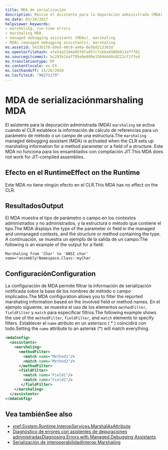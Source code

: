 ```yaml
---
title: MDA de serialización
description: Revise el Asistente para la depuración administrada (MDA) de serialización, que se invoca si CLR configura la información de cálculo de referencias para un parámetro de método o un campo de estructura.
ms.date: 03/30/2017
helpviewer_keywords:
- marshaling, run-time errors
- marshaling MDA
- managed debugging assistants (MDAs), marshaling
- MDAs (managed debugging assistants), marshaling
ms.assetid: 5433b1f8-b0e5-40c9-a49a-0e5bd213363d
ms.openlocfilehash: afe54a2104e05f8fad57c7cbba4988b013aff761
ms.sourcegitcommit: bc293b14af795e0e999e3304dd40c0222cf2ffe4
ms.translationtype: MT
ms.contentlocale: es-ES
ms.lasthandoff: 11/26/2020
ms.locfileid: "96271179"
---
```

# <a name="marshaling-mda"></a><span data-ttu-id="379bc-103">MDA de serialización</span><span class="sxs-lookup"><span data-stu-id="379bc-103">marshaling MDA</span></span>

<span data-ttu-id="379bc-104">El asistente para la depuración administrada (MDA) `marshaling` se activa cuando el CLR establece la información de cálculo de referencias para un parámetro de método o un campo de una estructura.</span><span class="sxs-lookup"><span data-stu-id="379bc-104">The `marshaling` managed debugging assistant (MDA) is activated when the CLR sets up marshaling information for a method parameter or a field of a structure.</span></span> <span data-ttu-id="379bc-105">Este MDA no funciona para los ensamblados con compilación JIT.</span><span class="sxs-lookup"><span data-stu-id="379bc-105">This MDA does not work for JIT-compiled assemblies.</span></span>  
  
## <a name="effect-on-the-runtime"></a><span data-ttu-id="379bc-106">Efecto en el Runtime</span><span class="sxs-lookup"><span data-stu-id="379bc-106">Effect on the Runtime</span></span>  

 <span data-ttu-id="379bc-107">Este MDA no tiene ningún efecto en el CLR.</span><span class="sxs-lookup"><span data-stu-id="379bc-107">This MDA has no effect on the CLR.</span></span>  
  
## <a name="output"></a><span data-ttu-id="379bc-108">Resultados</span><span class="sxs-lookup"><span data-stu-id="379bc-108">Output</span></span>  

 <span data-ttu-id="379bc-109">El MDA muestra el tipo de parámetro o campo en los contextos administrados y no administrados, y la estructura o método que contiene el tipo.</span><span class="sxs-lookup"><span data-stu-id="379bc-109">The MDA displays the type of the parameter or field in the managed and unmanaged contexts, and the structure or method containing the type.</span></span>  <span data-ttu-id="379bc-110">A continuación, se muestra un ejemplo de la salida de un campo:</span><span class="sxs-lookup"><span data-stu-id="379bc-110">The following is an example of the output for a field:</span></span>  
  
```output
Marshaling from 'Char' to 'ANSI char'  
name="assembly!Namespace.Class::myChar  
```  
  
## <a name="configuration"></a><span data-ttu-id="379bc-111">Configuración</span><span class="sxs-lookup"><span data-stu-id="379bc-111">Configuration</span></span>  

 <span data-ttu-id="379bc-112">La configuración de MDA permite filtrar la información de serialización notificada sobre la base de los nombres de método o campo implicados.</span><span class="sxs-lookup"><span data-stu-id="379bc-112">The MDA configuration allows you to filter the reported marshaling information based on the involved field or method names.</span></span>  <span data-ttu-id="379bc-113">En el ejemplo siguiente, se muestra el uso de los elementos `methodFilter`, `fieldFilter` y `match` para especificar filtros.</span><span class="sxs-lookup"><span data-stu-id="379bc-113">The following example shows the use of the `methodFilter`, `fieldFilter`, and `match` elements to specify filters.</span></span>  <span data-ttu-id="379bc-114">Establecer el `name` atributo en un asterisco ( \* ) coincidirá con todo.</span><span class="sxs-lookup"><span data-stu-id="379bc-114">Setting the `name` attribute to an asterisk (\*) will match everything.</span></span>  
  
```xml  
<mdaConfig>  
  <assistants>  
    <marshaling>  
      <methodFilter>  
        <match name="Method1"/>  
        <match name="Method2"/>  
      </methodFilter>  
      <fieldFilter>  
        <match name="Field1"/>  
        <match name="Field2"/>  
       </fieldFilter>  
    </marshaling>  
  </assistants>  
</mdaConfig>  
```  
  
## <a name="see-also"></a><span data-ttu-id="379bc-115">Vea también</span><span class="sxs-lookup"><span data-stu-id="379bc-115">See also</span></span>

- <xref:System.Runtime.InteropServices.MarshalAsAttribute>
- [<span data-ttu-id="379bc-116">Diagnóstico de errores con asistentes de depuraciones administradas</span><span class="sxs-lookup"><span data-stu-id="379bc-116">Diagnosing Errors with Managed Debugging Assistants</span></span>](diagnosing-errors-with-managed-debugging-assistants.md)
- [<span data-ttu-id="379bc-117">Serialización de interoperabilidad</span><span class="sxs-lookup"><span data-stu-id="379bc-117">Interop Marshaling</span></span>](../interop/interop-marshaling.md)
